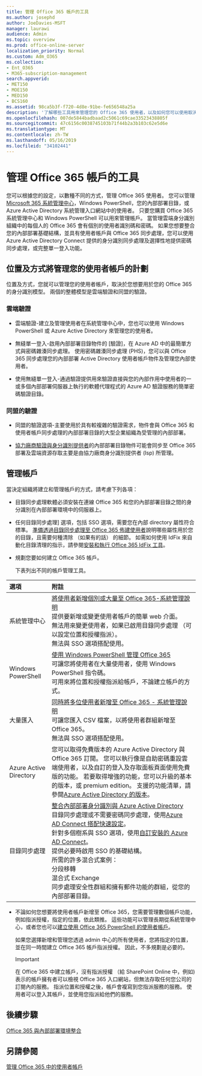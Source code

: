 ```yaml
---
title: 管理 Office 365 帳戶的工具
ms.author: josephd
author: JoeDavies-MSFT
manager: laurawi
audience: Admin
ms.topic: overview
ms.prod: office-online-server
localization_priority: Normal
ms.custom: Adm_O365
ms.collection:
- Ent_O365
- M365-subscription-management
search.appverid:
- MET150
- MOE150
- MED150
- BCS160
ms.assetid: 98ca5b3f-f720-4d8e-91be-fe656548a25a
description: '了解哪些工具用來管理您的 Office 365 使用者，以及如何您可以使用取決於您要如何管理使用者身分識別。 '
ms.openlocfilehash: 007de5844badbaad2c5061c69cae33523438805f
ms.sourcegitcommit: 47c6156c0038745103b71f44b2a3b103c62e5d6e
ms.translationtype: MT
ms.contentlocale: zh-TW
ms.lasthandoff: 05/16/2019
ms.locfileid: "34102441"
---
```

# <a name="tools-to-manage-office-365-accounts"></a>管理 Office 365 帳戶的工具

您可以根據您的設定，以數種不同的方式，管理 Office 365 使用者。 您可以管理[Microsoft 365 系統管理中心](https://admin.microsoft.com)，Windows PowerShell，您的內部部署目錄，或 Azure Active Directory 系統管理入口網站中的使用者。 只要您購買 Office 365 系統管理中心和 Windows PowerShell 可以用來管理帳戶。 當管理雲端身分識別組織中的每個人的 Office 365 會有個別的使用者識別碼和密碼。 如果您想要整合您的內部部署基礎結構，並具有使用者帳戶與 Office 365 同步處理，您可以使用 Azure Active Directory Connect 提供的身分識別同步處理及選擇性地提供密碼同步處理，或完整單一登入功能。
  
## <a name="plan-for-where-and-how-you-will-manage-your-user-accounts"></a>位置及方式將管理您的使用者帳戶的計劃

位置及方式，您就可以管理您的使用者帳戶，取決於您想要用於您的 Office 365 的身分識別模型。 兩個的整體模型是雲端驗證和同盟的驗證。
  
### <a name="cloud-authentication"></a>雲端驗證

- 雲端驗證-建立及管理使用者在系統管理中心中，您也可以使用 Windows PowerShell 或 Azure Active Directory 來管理您的使用者。 
    
- 無縫單一登入-啟用內部部署目錄物件的 [驗證]，在 Azure AD 中的最簡單方式與密碼雜湊同步處理。 使用密碼雜湊同步處理 (PHS)，您可以與 Office 365 同步處理您的內部部署 Active Directory 使用者帳戶物件及管理您內部使用者。 
    
- 使用無縫單一登入-通過驗證提供用來驗證直接與您的內部作用中使用者的一或多個內部部署伺服器上執行的軟體代理程式的 Azure AD 驗證服務的簡單密碼驗證目錄。 
    
### <a name="federated-authentication"></a>同盟的驗證

- 同盟的驗證選項-主要使用於具有較複雜的驗證需求，物件會與 Office 365 和使用者帳戶同步處理的內部部署目錄的大型企業組織為受管理的內部部署。 
    
- [協力廠商驗證與身分識別提供者](about-office-365-identity.md)的內部部署目錄物件可能會同步至 Office 365 部署及雲端資源存取主要是由協力廠商身分識別提供者 (Isp) 所管理。 
    
## <a name="managing-accounts"></a>管理帳戶

當決定組織將建立和管理帳戶的方式，請考慮下列各項：
  
- 目錄同步處理軟體必須安裝在連線 Office 365 和您的內部部署目錄之間的身分識別在內部部署環境中的伺服器上。
    
- 任何目錄同步處理] 選項，包括 SSO 選項，需要您在內部 directory 屬性符合標準。 [準備透過目錄同步處理至 Office 365 佈建使用者](prepare-for-directory-synchronization.md)說明哪些屬性用於您的目錄，且需要何種清除 （如果有的話） 的細節。 如需如何使用 IdFix 來自動化目錄清理的指示，請參閱[安裝和執行 Office 365 IdFix 工具](install-and-run-idfix.md)。 
    
- 規劃您要如何建立 Office 365 帳戶。
    
    下表列出不同的帳戶管理工具。
    
|**選項**|**附註**|
|:-----|:-----|
|系統管理中心  <br/> |[將使用者新增個別或大量至 Office 365-系統管理說明](https://support.office.com/article/1970f7d6-03b5-442f-b385-5880b9c256ec) <br/>  提供要新增或變更使用者帳戶的簡單 web 介面。  <br/>  無法用來變更使用者，如果已啟用目錄同步處理 （可以設定位置和授權指派）。  <br/>  無法與 SSO 選項搭配使用。  <br/> |
|Windows PowerShell  <br/> |[使用 Windows PowerShell 管理 Office 365](https://go.microsoft.com/fwlink/p/?LinkId=698471) <br/>  可讓您將使用者在大量使用者，使用 Windows PowerShell 指令碼。  <br/>  可用來將位置和授權指派給帳戶，不論建立帳戶的方式。  <br/> |
|大量匯入  <br/> |[同時將多位使用者新增至 Office 365 - 系統管理說明](add-several-users-at-the-same-time.md) <br/>  可讓您匯入 CSV 檔案，以將使用者群組新增至 Office 365。  <br/>  無法與 SSO 選項搭配使用。  <br/> |
|Azure Active Directory  <br/> |您可以取得免費版本的 Azure Active Directory 與 Office 365 訂閱。 您可以執行像是自助密碼重設雲端使用者，以及自訂的登入及存取面板頁面使用免費版的功能。 若要取得增強的功能，您可以升級的基本的版本，或 premium edition。 支援的功能清單，請參閱[Azure Active Directory 的版本](https://go.microsoft.com/fwlink/p/?LinkId=698465)。  <br/> |
|目錄同步處理  <br/> |[整合內部部署身分識別與 Azure Active Directory](https://go.microsoft.com/fwlink/p/?LinkID=624168) <br/>  目錄同步處理或不需要密碼同步處理，使用[Azure AD Connect 搭配快速設定](https://go.microsoft.com/fwlink/p/?LinkID=698537)。  <br/>  針對多個樹系與 SSO 選項，使用[自訂安裝的 Azure AD Connect](https://go.microsoft.com/fwlink/p/?LinkId=698430)。  <br/>  提供必要時啟用 SSO 的基礎結構。  <br/>  所需的許多混合式案例：  <br/>  分段移轉  <br/>  混合式 Exchange  <br/>  同步處理安全性群組和擁有郵件功能的群組，從您的內部部署目錄。  <br/> |
   
- 不論如何您想要將使用者帳戶新增至 Office 365，您需要管理數個帳戶功能，例如指派授權，指定的位置，依此類推。 這些功能可以管理長期從系統管理中心，或者您也可以[建立使用 Office 365 PowerShell 的使用者帳戶](https://go.microsoft.com/fwlink/p/?LinkId=717083)。
    
    如果您選擇新增和管理您透過 admin 中心的所有使用者，您將指定的位置，並在同一時間建立 Office 365 帳戶指派授權。 因此，不多規劃是必要的。
    
    > [!IMPORTANT]
    > 在 Office 365 中建立帳戶，沒有指派授權 （給 SharePoint Online 中，例如) 表示的帳戶擁有者可以檢視 Office 365 入口網站，但無法存取任何您公司的訂閱內的服務。 指派位置和授權之後，帳戶會複寫到您指派服務的服務。 使用者可以登入其帳戶，並使用您指派給他們的服務。 
  
## <a name="next-steps"></a>後續步驟

[Office 365 與內部部署環境整合](office-365-integration.md)
  
## <a name="see-also"></a>另請參閱

[管理 Office 365 中的使用者帳戶](https://support.office.com/article/3204162b-0b6c-4838-8a11-394b9bfd31de.aspx)
  

